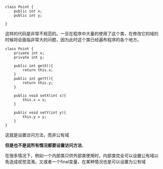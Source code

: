 ```
class Point {
    public int x;
    public int y;
    
}
```
这样的代码是非常不规范的。一旦在程序中大量的使用了这个类，在修改它的域的时候将会面临非常大的问题，因为此时这个类已经遍布程序的各个地方。
```
class Point {
    private int x;
    private int y;
    
    public int getX(){
        return this.x;
    }
    public int getY(){
        return this.y;
    }
    
    public void setX(int x){
        this.x = x;
    }
    
    public void setY(int y){
        this.y = y;
    }
}
```
这就是设置访问方法，而非公有域

**但是也不是说所有情况都要设置访问方法**、

在很多情况下，例如一个内部类只供外部类使用时，内部类完全可以设置公有域以免造成视觉混淆。又或者一个final变量，在某种情况也是可以设置为公有域
